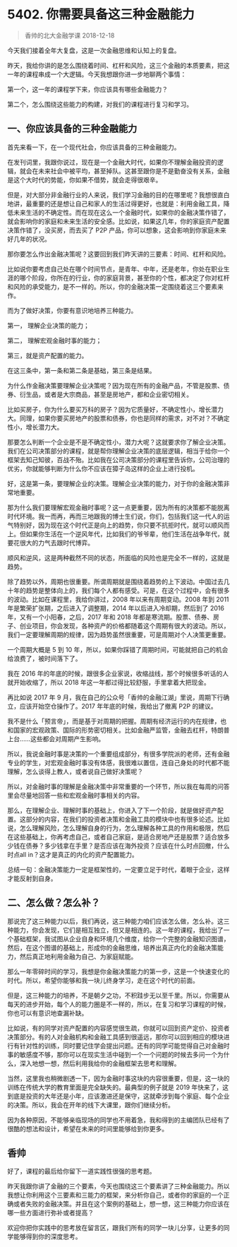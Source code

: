 # 5402. 你需要具备这三种金融能力
> 香帅的北大金融学课
2018-12-18

今天我们接着全年大复盘，这是一次金融思维和认知上的复盘。

昨天，我给你讲的是怎么围绕着时间、杠杆和风险，这三个金融的本质要素，把这一年的课程串成一个大逻辑。今天我想跟你进一步地聊两个事情：

第一个，这一年的课程学下来，你应该具有哪些金融能力？

第二个，怎么围绕这些能力的构建，对我们的课程进行复习和学习。

## 一、你应该具备的三种金融能力
首先来看一下，在一个现代社会，你应该具备的三种金融能力。

在发刊词里，我跟你说过，现在是一个金融大时代，如果你不理解金融投资的逻辑，就会在未来社会中被平均，甚至掉队。这甚至跟你是不是勤奋没有关系，金融是这个大时代的势能，你如果不借势，就会走得很艰辛。

但是，对大部分非金融行业的人来说，我们学习金融的目的在哪里呢？我想很直白地讲，最重要的还是想让自己和家人的生活过得更好，也就是：利用金融工具，降低未来生活的不确定性。而在现在这么一个金融时代，如果你的金融决策作错了，就会影响你的家庭和未来生活的安全感。比如说，如果这几年，你的家庭资产配置决策作错了，没买房，而去买了 P2P 产品，你可以想象，这会影响到你家庭未来好几年的状况。

那你要怎么作出金融决策呢？这要回到我们昨天讲的三要素：时间、杠杆和风险。

比如说你要考虑自己处在哪个时间节点，是青年、中年，还是老年，你处在职业生涯的哪个阶段，你所在的行业，你的家庭背景，甚至你的个性，都决定了你对杠杆和风险的承受能力，是不一样的。所以，你的金融决策一定围绕着这三个要素来作。

而为了做好决策，你要有意识地培养三种能力。

第一， 理解企业决策的能力；

第二， 理解宏观金融时事的能力；

第三，就是资产配置的能力。

在这三条中，第一条和第二条是基础，第三条是结果。

为什么作金融决策要理解企业决策呢？因为现在所有的金融产品，不管是股票、债券、衍生品，或者是大宗商品，甚至是房地产，都和企业密切相关。

比如买房子，你为什么要买万科的房子？因为它质量好，不确定性小，增长潜力大。同理，如果你要买房地产的股票和债券，你也是同样的需求，对不对？不确定性小，增长潜力大。

那要怎么判断一个企业是不是不确定性小，潜力大呢？这就要求你了解企业决策。我们在公司决策部分的课程，就是帮你理解企业决策的底层逻辑，相当于给你一个框架去知己知彼，百战不殆。比如我在公司决策部分的课程里告诉你，公司治理的优劣，你就能够判断为什么你不应该在獐子岛这样的企业上进行投机。

好，这是第一条，要理解企业的决策。理解企业决策的能力，对于你的金融决策非常地重要。

那为什么我们要理解宏观金融时事呢？这一点更重要，因为所有的决策都不能脱离时代环境。我一而再，再而三地跟我的博士生们说，你们，包括我们这一代人的运气特别好，因为现在这个时代正是向上的趋势，你只要不抗拒时代，就可以顺风而上。但如果你生活在一个逆风年代，比如我们的爷爷辈，他们生活在战争年代，就要花很大的力气去跟时代博弈。

顺风和逆风，这是两种截然不同的状态，所面临的风险也是完全不一样的，这就是趋势。

除了趋势以外，周期也很重要。所谓周期就是围绕着趋势的上下波动。中国过去几十年的趋势是整体向上的，我们每个人都有感受。可是，在这个过程中，会有很多的波动。比如在课程里，我给你讲过，2008 年以来有周期变动。2008 年到 2011 年是繁荣扩张期，之后进入了调整期，2014 年以后进入冷却期，然后到了 2016 年，又有一个小阳春，之后，2017 年和 2018 年都是寒流期。股票、债券、房子、创业项目，你会发现，各种资产的价格都随着这个周期有很大的波动。所以，我们一定要理解周期的规律，因为趋势虽然很重要，可是周期对个人决策更重要。

一个周期大概是 5 到 10 年，所以，如果你踩错了周期时间，可能就把自己的机会给浪费了，被时间落下了。

我在 2016 年的年底的时候，跟很多企业家说，收缩战线，那个时候很多听话的人就开始收缩了，所以 2018 年这一年都过得比较舒服，手里拿着大把现金。

再比如说 2017 年 9 月，我在自己的公众号「香帅的金融江湖」里说，周期下行确立，应该开始空仓操作了。2017 年年底的时候，我给出了撤离 P2P 的建议。

我不是什么「预言帝」，而是基于对周期的把握。周期有经济运行的内在规律，也和国家的宏观政策、国际的形势密切相关。比如金融严监管，金融去杠杆，特朗普上台……这些都会对周期产生影响。

所以，我说金融时事是决策的一个重要组成部分，有很多学院派的老师，还有金融专业的学生，对宏观金融时事没有体感，我很难以置信，连自己身处的时代都不能理解，怎么谈得上教人，或者说自己做好决策呢？

所以，对金融时事的理解是金融决策中非常重要的一个环节，所以我在每周的问答里会尽量地回答一些和宏观金融时事相关的内容。

那么，在理解企业、理解时事的基础上，你进入了下一个阶段，就是做好资产配置。这部分的内容，在我们的投资者决策和金融工具的模块中也有很多论述。比如说，怎么理解风险，怎么理解自身的行为，怎么理解各种工具的作用和极限，然后在这些基础上，你再考虑自己，或者自己家庭，是适合房地产还是股票？适合放多少钱在债券？多少钱拿在手里？是否应该在海外投资？应该在什么时点回撤，什么时点all in？这才是真正的内化的资产配置能力。

总结一句：金融决策能力一定是框架性的，一定要立足于时代，着眼于企业，这样才能反射到自身。

## 二、怎么做？怎么补？
那说完了这三种能力以后，我们再说，这三种能力咱们应该怎么做，怎么补。这三种能力，你会发现，它们是相互独立，但又是相连的。这一年的课程，我给出了一个基础框架，我试图从企业自身和环境几个维度，给你一个完整的金融知识图谱，然后，在这个图谱的基础上，形成你的金融思维，培养出真正内化的金融决策能力，然后真正地利用金融为自己、为家庭赋能。

那么一年零碎时间的学习，我想是你金融决策能力的第一步，这是一个快速变化的时代。所以，希望你能够和我一块儿终身学习，走在这个时代的前面。

但是，这三种能力的培养，不是朝夕之功，不积跬步无以至千里。所以，你需要从每天的进步开始，每个人的能力圈是不一样的，所以，在复习和学习课程的时候，你也可以有意识地查漏补缺。

比如说，有的同学对资产配置的内容感觉很生疏，你就可以回到资产定价、投资者决策部分。有的人对金融机构和金融工具感到很遥远，那你可以回到相应的模块进行有针对性的训练，同时要记住学会提出问题。还有的同学可能觉得自己对金融时事的敏感度不够，那你可以在现实生活中碰到一个一个问题的时候去多问一个为什么，深入地想一想，然后利用我给你的金融框架去思考和理解。

当然，这里我也稍微剧透一下，因为金融时事这块的内容很重要，但是，这一块的训练在传统大学的教育里面是完全缺失的。最典型的例子就是 2019 年快来了，这到底是投资的大年还是小年，应该激进还是保守，这就牵涉到每个家庭、每个企业的决策。所以，我会在开年的线下大课里，跟你们继续分析。

因为各种原因，不能够亲临现场的同学也不用着急，我和得到的主编团队已经有了很酷的想法和设计，希望在未来的时间里能够给到你更多。

## 香帅
好了，课程的最后给你留下一道实践性很强的思考题。

昨天我跟你讲了金融的三个要素，今天也围绕这三个要素讲了三种金融能力。所以我想让你利用这个三要素和三能力的框架，来分析你自己，或者你的家庭的一个正确或者失败的金融决策。并且在这个案例的基础上，想一想，这三种能力你应该在哪一些方面进行弥补或者提高？

欢迎你把你实践中的思考放在留言区，跟我们所有的同学一块儿分享，让更多的同学能够得到你的深度思考。